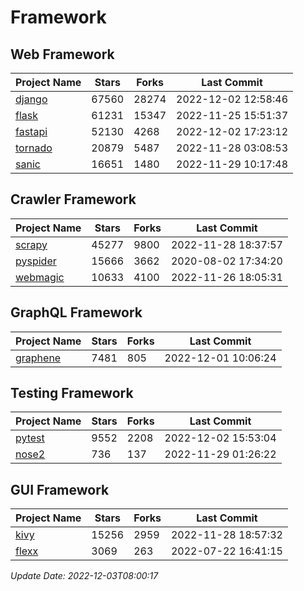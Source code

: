 # Framework

## Web Framework
| Project Name | Stars | Forks | Last Commit |
| ------------ | ----- | ----- | ----------- |
| [django](https://github.com/django/django) | 67560 | 28274 | 2022-12-02 12:58:46 |
| [flask](https://github.com/pallets/flask) | 61231 | 15347 | 2022-11-25 15:51:37 |
| [fastapi](https://github.com/tiangolo/fastapi) | 52130 | 4268 | 2022-12-02 17:23:12 |
| [tornado](https://github.com/tornadoweb/tornado) | 20879 | 5487 | 2022-11-28 03:08:53 |
| [sanic](https://github.com/sanic-org/sanic) | 16651 | 1480 | 2022-11-29 10:17:48 |

## Crawler Framework
| Project Name | Stars | Forks | Last Commit |
| ------------ | ----- | ----- | ----------- |
| [scrapy](https://github.com/scrapy/scrapy) | 45277 | 9800 | 2022-11-28 18:37:57 |
| [pyspider](https://github.com/binux/pyspider) | 15666 | 3662 | 2020-08-02 17:34:20 |
| [webmagic](https://github.com/code4craft/webmagic) | 10633 | 4100 | 2022-11-26 18:05:31 |

## GraphQL Framework
| Project Name | Stars | Forks | Last Commit |
| ------------ | ----- | ----- | ----------- |
| [graphene](https://github.com/graphql-python/graphene) | 7481 | 805 | 2022-12-01 10:06:24 |

## Testing Framework
| Project Name | Stars | Forks | Last Commit |
| ------------ | ----- | ----- | ----------- |
| [pytest](https://github.com/pytest-dev/pytest) | 9552 | 2208 | 2022-12-02 15:53:04 |
| [nose2](https://github.com/nose-devs/nose2) | 736 | 137 | 2022-11-29 01:26:22 |

## GUI Framework
| Project Name | Stars | Forks | Last Commit |
| ------------ | ----- | ----- | ----------- |
| [kivy](https://github.com/kivy/kivy) | 15256 | 2959 | 2022-11-28 18:57:32 |
| [flexx](https://github.com/flexxui/flexx) | 3069 | 263 | 2022-07-22 16:41:15 |

*Update Date: 2022-12-03T08:00:17*